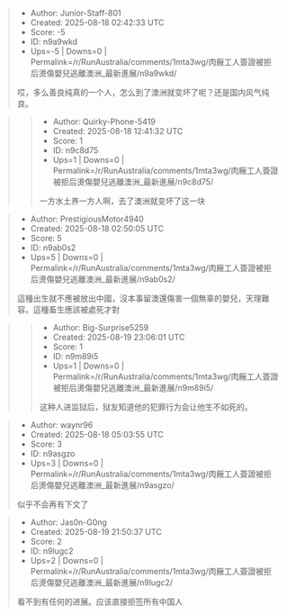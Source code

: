 > - Author: Junior-Staff-801
> - Created: 2025-08-18 02:42:33 UTC
> - Score: -5
> - ID: n9a9wkd
> - Ups=-5 | Downs=0 | Permalink=/r/RunAustralia/comments/1mta3wg/肉厰工人簽證被拒后燙傷嬰兒逃離澳洲_最新進展/n9a9wkd/
>
> 哎，多么善良纯真的一个人，怎么到了澳洲就变坏了呢？还是国内风气纯良。

>> - Author: Quirky-Phone-5419
>> - Created: 2025-08-18 12:41:32 UTC
>> - Score: 1
>> - ID: n9c8d75
>> - Ups=1 | Downs=0 | Permalink=/r/RunAustralia/comments/1mta3wg/肉厰工人簽證被拒后燙傷嬰兒逃離澳洲_最新進展/n9c8d75/
>>
>> 一方水土养一方人啊，去了澳洲就变坏了这一块

> - Author: PrestigiousMotor4940
> - Created: 2025-08-18 02:50:05 UTC
> - Score: 5
> - ID: n9ab0s2
> - Ups=5 | Downs=0 | Permalink=/r/RunAustralia/comments/1mta3wg/肉厰工人簽證被拒后燙傷嬰兒逃離澳洲_最新進展/n9ab0s2/
>
> 這種出生就不應被放出中國，沒本事留澳還傷害一個無辜的嬰兒，天理難容。這種畜生應該被處死才對

>> - Author: Big-Surprise5259
>> - Created: 2025-08-19 23:06:01 UTC
>> - Score: 1
>> - ID: n9m89i5
>> - Ups=1 | Downs=0 | Permalink=/r/RunAustralia/comments/1mta3wg/肉厰工人簽證被拒后燙傷嬰兒逃離澳洲_最新進展/n9m89i5/
>>
>> 这种人进监狱后，狱友知道他的犯罪行为会让他生不如死的。

> - Author: waynr96
> - Created: 2025-08-18 05:03:55 UTC
> - Score: 3
> - ID: n9asgzo
> - Ups=3 | Downs=0 | Permalink=/r/RunAustralia/comments/1mta3wg/肉厰工人簽證被拒后燙傷嬰兒逃離澳洲_最新進展/n9asgzo/
>
> 似乎不会再有下文了

> - Author: Jas0n-G0ng
> - Created: 2025-08-19 21:50:37 UTC
> - Score: 2
> - ID: n9lugc2
> - Ups=2 | Downs=0 | Permalink=/r/RunAustralia/comments/1mta3wg/肉厰工人簽證被拒后燙傷嬰兒逃離澳洲_最新進展/n9lugc2/
>
> 看不到有任何的进展。应该直接拒签所有中国人
